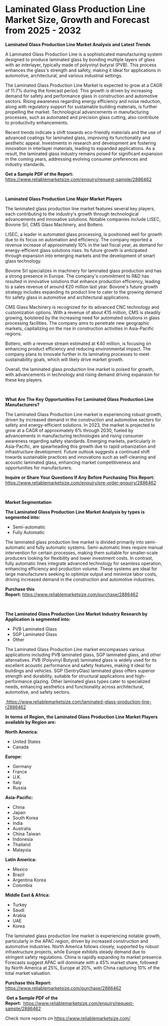 <p><h1>Laminated Glass Production Line Market Size, Growth and Forecast from 2025 - 2032</h1></p><p><strong>Laminated Glass Production Line Market Analysis and Latest Trends</strong></p>
<p><p>A Laminated Glass Production Line is a sophisticated manufacturing system designed to produce laminated glass by bonding multiple layers of glass with an interlayer, typically made of polyvinyl butyral (PVB). This process enhances the glass's strength and safety, making it ideal for applications in automotive, architectural, and various industrial settings.</p><p>The Laminated Glass Production Line Market is expected to grow at a CAGR of 11.7% during the forecast period. This growth is driven by increasing demand for safety and performance glass in construction and automotive sectors. Rising awareness regarding energy efficiency and noise reduction, along with regulatory support for sustainable building materials, is further propelling the market. Technological advancements in manufacturing processes, such as automated and precision glass cutting, also contribute to productivity enhancements.</p><p>Recent trends indicate a shift towards eco-friendly materials and the use of advanced coatings for laminated glass, improving its functionality and aesthetic appeal. Investments in research and development are fostering innovation in interlayer materials, leading to expanded applications. As a result, the laminated glass industry remains poised for significant expansion in the coming years, addressing evolving consumer preferences and industry standards.</p></p>
<p><strong>Get a Sample PDF of the Report:&nbsp;</strong> <a href="https://www.reliablemarketsize.com/enquiry/request-sample/2886462?utm_campaign=3217&utm_medium=2&utm_source=Github&utm_content=ia&utm_term=13032025&utm_id=laminated-glass-production-line">https://www.reliablemarketsize.com/enquiry/request-sample/2886462</a></p>
<p>&nbsp;</p>
<p><strong>Laminated Glass Production Line Major Market Players</strong></p>
<p><p>The laminated glass production line market features several key players, each contributing to the industry's growth through technological advancements and innovative solutions. Notable companies include LISEC, Bovone Srl, CMS Glass Machinery, and Bottero.</p><p>LISEC, a leader in automated glass processing, is positioned well for growth due to its focus on automation and efficiency. The company reported a revenue increase of approximately 10% in the last fiscal year, as demand for energy-efficient glass solutions rises. Its future growth is anticipated through expansion into emerging markets and the development of smart glass technology.</p><p>Bovone Srl specializes in machinery for laminated glass production and has a strong presence in Europe. The company's commitment to R&D has resulted in innovative solutions that enhance production efficiency, leading to a sales revenue of around €20 million last year. Bovone's future growth strategy includes expanding its product line to cater to the growing demand for safety glass in automotive and architectural applications.</p><p>CMS Glass Machinery is recognized for its advanced CNC technology and customization options. With a revenue of about €15 million, CMS is steadily growing, bolstered by the increasing need for automated solutions in glass processing facilities. The company aims to penetrate new geographic markets, capitalizing on the rise in construction activities in Asia-Pacific regions.</p><p>Bottero, with a revenue stream estimated at €40 million, is focusing on enhancing product efficiency and reducing environmental impact. The company plans to innovate further in its laminating processes to meet sustainability goals, which will likely drive market growth.</p><p>Overall, the laminated glass production line market is poised for growth, with advancements in technology and rising demand driving expansion for these key players.</p></p>
<p>&nbsp;</p>
<p><strong>What Are The Key Opportunities For Laminated Glass Production Line Manufacturers?</strong></p>
<p><p>The Laminated Glass Production Line market is experiencing robust growth, driven by increased demand in the construction and automotive sectors for safety and energy-efficient solutions. In 2023, the market is projected to grow at a CAGR of approximately 6% through 2030, fueled by advancements in manufacturing technologies and rising consumer awareness regarding safety standards. Emerging markets, particularly in Asia-Pacific, are spearheading this growth due to rapid urbanization and infrastructure development. Future outlook suggests a continued shift towards sustainable practices and innovations such as self-cleaning and acoustic laminated glass, enhancing market competitiveness and opportunities for manufacturers.</p></p>
<p><strong>Inquire or Share Your Questions If Any Before Purchasing This Report:</strong> <a href="https://www.reliablemarketsize.com/enquiry/pre-order-enquiry/2886462?utm_campaign=3217&utm_medium=2&utm_source=Github&utm_content=ia&utm_term=13032025&utm_id=laminated-glass-production-line">https://www.reliablemarketsize.com/enquiry/pre-order-enquiry/2886462</a></p>
<p>&nbsp;</p>
<p><strong>Market Segmentation</strong></p>
<p><strong>The Laminated Glass Production Line Market Analysis by types is segmented into:</strong></p>
<p><ul><li>Semi-automatic</li><li>Fully Automatic</li></ul></p>
<p><p>The laminated glass production line market is divided primarily into semi-automatic and fully automatic systems. Semi-automatic lines require manual intervention for certain processes, making them suitable for smaller-scale producers looking for flexibility and lower investment costs. In contrast, fully automatic lines integrate advanced technology for seamless operation, enhancing efficiency and production volume. These systems are ideal for large manufacturers seeking to optimize output and minimize labor costs, driving increased demand in the construction and automotive industries.</p></p>
<p><strong>Purchase this Report:&nbsp;</strong><a href="https://www.reliablemarketsize.com/purchase/2886462?utm_campaign=3217&utm_medium=2&utm_source=Github&utm_content=ia&utm_term=13032025&utm_id=laminated-glass-production-line">https://www.reliablemarketsize.com/purchase/2886462</a></p>
<p>&nbsp;</p>
<p><strong>The Laminated Glass Production Line Market Industry Research by Application is segmented into:</strong></p>
<p><ul><li>PVB Laminated Glass</li><li>SGP Laminated Glass</li><li>Other</li></ul></p>
<p><p>The Laminated Glass Production Line market encompasses various applications including PVB laminated glass, SGP laminated glass, and other alternatives. PVB (Polyvinyl Butyral) laminated glass is widely used for its excellent acoustic performance and safety features, making it ideal for buildings and vehicles. SGP (SentryGlas) laminated glass offers superior strength and durability, suitable for structural applications and high-performance glazing. Other laminated glass types cater to specialized needs, enhancing aesthetics and functionality across architectural, automotive, and safety sectors.</p></p>
<p><a href="https://www.reliablemarketsize.com/laminated-glass-production-line-r2886462?utm_campaign=3217&utm_medium=2&utm_source=Github&utm_content=ia&utm_term=13032025&utm_id=laminated-glass-production-line">&nbsp;https://www.reliablemarketsize.com/laminated-glass-production-line-r2886462</a></p>
<p><strong>In terms of Region, the Laminated Glass Production Line Market Players available by Region are:</strong></p>
<p>
    <p> <strong> North America: </strong>
        <ul>
            <li>United States</li>
            <li>Canada</li>
        </ul>
        </p> 
    <p> <strong> Europe: </strong>
        <ul>
            <li>Germany</li>
            <li>France</li>
            <li>U.K.</li>
            <li>Italy</li>
            <li>Russia</li>
        </ul>
        </p> 
    <p> <strong> Asia-Pacific: </strong>
        <ul>
            <li>China</li>
            <li>Japan</li>
            <li>South Korea</li>
            <li>India</li>
            <li>Australia</li>
            <li>China Taiwan</li>
            <li>Indonesia</li>
            <li>Thailand</li>
            <li>Malaysia</li>
        </ul>
        </p> 
    <p> <strong> Latin America: </strong>
        <ul>
            <li>Mexico</li>
            <li>Brazil</li>
            <li>Argentina Korea</li>
            <li>Colombia</li>
        </ul>
        </p> 
    <p> <strong> Middle East & Africa: </strong>
        <ul>
            <li>Turkey</li>
            <li>Saudi</li>
            <li>Arabia</li>
            <li>UAE</li>
            <li>Korea</li>
        </ul>
    </p>
    </p>
<p><p>The laminated glass production line market is experiencing notable growth, particularly in the APAC region, driven by increased construction and automotive industries. North America follows closely, supported by robust infrastructure projects, while Europe exhibits steady demand due to stringent safety regulations. China is rapidly expanding its market presence. Forecasts suggest APAC will dominate with a 45% market share, followed by North America at 25%, Europe at 20%, with China capturing 10% of the total market valuation.</p></p>
<p><strong>Purchase this Report: </strong><a href="https://www.reliablemarketsize.com/purchase/2886462?utm_campaign=3217&utm_medium=2&utm_source=Github&utm_content=ia&utm_term=13032025&utm_id=laminated-glass-production-line">https://www.reliablemarketsize.com/purchase/2886462</a></p>
<p>&nbsp;<strong>Get a Sample PDF of the Report:&nbsp;&nbsp;</strong><a href="https://www.reliablemarketsize.com/enquiry/request-sample/2886462?utm_campaign=3217&utm_medium=2&utm_source=Github&utm_content=ia&utm_term=13032025&utm_id=laminated-glass-production-line">https://www.reliablemarketsize.com/enquiry/request-sample/2886462</a></p>
<p><strong></strong></p>
<p>Check more reports on <a href="https://www.reliablemarketsize.com/?utm_campaign=3217&utm_medium=2&utm_source=Github&utm_content=ia&utm_term=13032025&utm_id=laminated-glass-production-line">https://www.reliablemarketsize.com/</a></p>